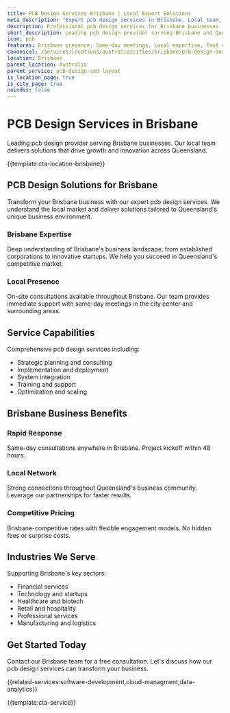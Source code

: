 ```yaml
---
title: PCB Design Services Brisbane | Local Expert Solutions
meta_description: "Expert pcb design services in Brisbane. Local team, same-day consultations, proven results. Transform your business today."
description: Professional pcb design services for Brisbane businesses
short_description: Leading pcb design provider serving Brisbane and Queensland.
icon: pcb
features: Brisbane presence, Same-day meetings, Local expertise, Fast deployment, Competitive rates, Proven track record
canonical: /services/locations/australia/cities/brisbane/pcb-design-and-layout-brisbane.html
location: Brisbane
parent_location: Australia
parent_service: pcb-design-and-layout
is_location_page: true
is_city_page: true
noindex: false
---
```


# PCB Design Services in Brisbane

Leading pcb design provider serving Brisbane businesses. Our local team delivers solutions that drive growth and innovation across Queensland.

{{template:cta-location-brisbane}}

## PCB Design Solutions for Brisbane

Transform your Brisbane business with our expert pcb design services. We understand the local market and deliver solutions tailored to Queensland's unique business environment.

### Brisbane Expertise

Deep understanding of Brisbane's business landscape, from established corporations to innovative startups. We help you succeed in Queensland's competitive market.

### Local Presence

On-site consultations available throughout Brisbane. Our team provides immediate support with same-day meetings in the city center and surrounding areas.

## Service Capabilities

Comprehensive pcb design services including:
- Strategic planning and consulting
- Implementation and deployment
- System integration
- Training and support
- Optimization and scaling

## Brisbane Business Benefits

### Rapid Response
Same-day consultations anywhere in Brisbane. Project kickoff within 48 hours.

### Local Network
Strong connections throughout Queensland's business community. Leverage our partnerships for faster results.

### Competitive Pricing
Brisbane-competitive rates with flexible engagement models. No hidden fees or surprise costs.

## Industries We Serve

Supporting Brisbane's key sectors:
- Financial services
- Technology and startups
- Healthcare and biotech
- Retail and hospitality
- Professional services
- Manufacturing and logistics

## Get Started Today

Contact our Brisbane team for a free consultation. Let's discuss how our pcb design services can transform your business.

{{related-services:software-development,cloud-managment,data-analytics}}

{{template:cta-service}}
